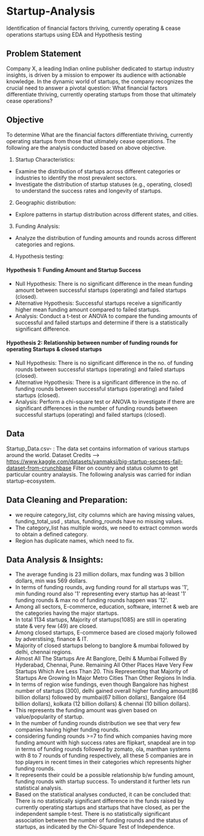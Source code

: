 # Startup-Analysis
Identification of financial factors thriving, currently operating &amp; cease operations startups using EDA and Hypothesis testing 
## Problem Statement
Company X, a leading Indian online publisher dedicated to startup industry insights, is driven by a mission to empower its audience with actionable knowledge. In the dynamic world of startups, the company recognizes the crucial need to answer a pivotal question: What financial factors differentiate thriving, currently operating startups from those that ultimately cease operations?
## Objective
To determine What are the financial factors differentiate thriving, currently operating startups from those that ultimately cease operations.
The following are the analysis conducted based on above objective.
1. Startup Characteristics:
- Examine the distribution of startups across different categories or industries to identify the most prevalent sectors.
- Investigate the distribution of startup statuses (e.g., operating, closed) to understand the success rates and longevity of startups.
2. Geographic distribution:
- Explore patterns in startup distribution across different states, and cities.
3. Funding Analysis:
- Analyze the distribution of funding amounts and rounds across different categories and regions.
4. Hypothesis testing:
#### Hypothesis 1: Funding Amount and Startup Success
- Null Hypothesis: There is no significant difference in the mean funding amount between successful startups (operating) and failed startups (closed).
- Alternative Hypothesis: Successful startups receive a significantly higher mean funding amount compared to failed startups.
- Analysis: Conduct a t-test or ANOVA to compare the funding amounts of successful and failed startups and determine if there is a statistically significant difference.
#### Hypothesis 2: Relationship between number of funding rounds for operating Startups & closed startups
- Null Hypothesis: There is no significant difference in the no. of funding rounds between successful startups (operating) and failed startups (closed).
- Alternative Hypothesis: There is a significant difference in the no. of funding rounds between successful startups (operating) and failed startups (closed).
- Analysis: Perform a chi-square test or ANOVA to investigate if there are significant differences in the number of funding rounds between successful startups (operating) and failed startups (closed).
## Data
Startup_Data.csv- : The data set contains information of various startups around the world.
Dataset Credits --> https://www.kaggle.com/datasets/yanmaksi/big-startup-secsees-fail-dataset-from-crunchbase
Filter on country and status column to get particular country analaysis.
The following analysis was carried for indian startup-ecosystem.
## Data Cleaning and Preparation:
- we require category_list, city columns which are having missing values, funding_total_usd , status, funding_rounds have no missing values. 
- The category_list has multiple words, we need to extract common words to obtain a defined category.
- Region has duplicate names, which need to fix.
## Data Analysis & Insights:
- The average funding is 23 million dollars, max funding was 3 billion dollars, min was 569 dollars.
- In terms of funding rounds, avg funding round for all startups was '1', min funding round also '1' representing every startup has at-least '1' funding rounds & max no of funding rounds happen was '12'.
- Among all sectors, E-commerce, education, software, internet & web are the categories having the major startups.
- In total 1134 startups, Majority of startups(1085) are still in operating state & very few (49) are closed.
- Among closed startups, E-commerce based are closed majorly followed by adverstising, finance & IT.
- Majority of closed startups belong to banglore & mumbai followed by delhi, chennai regions.
- Almost All The Startups Are At Banglore, Delhi & Mumbai Follwed By Hyderabad, Chennai, Pune. Remaining All Other Places Have Very Few Startups Which Are Less Than 20. This Representing that Majority of Startups Are Growing In Major Metro Cities Than Other Regions In India.
- In terms of region wise fundings, even though Bangalore has highest number of startups (300), delhi gained overall higher funding amount(86 billion dollars) followed by mumbai(67 billion dollars), Bangalore (64 billion dollars), kolkata (12 billion dollars) & chennai (10 billion dollars).
- This represents the funding amount was given based on value/popularity of startup.
- In the number of funding rounds distribution we see that very few companies having higher funding rounds.
- considering funding rounds >=7 to find which companies having more funding amount with high success rates are flipkart, snapdeal are in top in terms of funding rounds followed by zomato, ola, manthan systems with 8 to 7 rounds of funding respectively, all these 5 companies are in top players in recent times in their categories which represents higher funding rounds.
- It represents their could be a possible relationship b/w funding amount, funding rounds with startup success. To understand it further lets run statistical analysis.
- Based on the statistical analyses conducted, it can be concluded that:
There is no statistically significant difference in the funds raised by currently operating startups and startups that have closed, as per the independent sample t-test. There is no statistically significant association between the number of funding rounds and the status of startups, as indicated by the Chi-Square Test of Independence.


